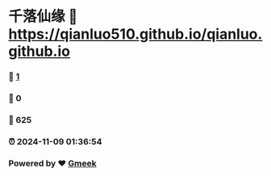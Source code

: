 # 千落仙缘 :link: https://qianluo510.github.io/qianluo.github.io 
### :page_facing_up: [1](https://qianluo510.github.io/qianluo.github.io/tag.html) 
### :speech_balloon: 0 
### :hibiscus: 625 
### :alarm_clock: 2024-11-09 01:36:54 
### Powered by :heart: [Gmeek](https://github.com/Meekdai/Gmeek)
